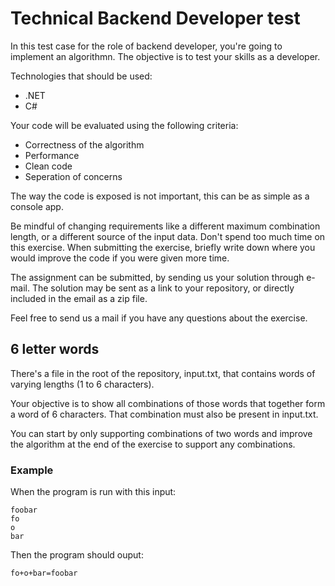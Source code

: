 # Technical Backend Developer test

In this test case for the role of backend developer, you're going to implement an algorithmn. The objective is to test your skills as a developer.

Technologies that should be used:

- .NET
- C#

Your code will be evaluated using the following criteria:

- Correctness of the algorithm
- Performance
- Clean code
- Seperation of concerns

The way the code is exposed is not important, this can be as simple as a console app.

Be mindful of changing requirements like a different maximum combination length, or a different source of the input data. Don't spend too much time on this exercise. When submitting the exercise, briefly write down where you would improve the code if you were given more time.

The assignment can be submitted, by sending us your solution through e-mail. The solution may be sent as a link to your repository, or directly included in the email as a zip file.

Feel free to send us a mail if you have any questions about the exercise.

## 6 letter words

There's a file in the root of the repository, input.txt, that contains words of varying lengths (1 to 6 characters).

Your objective is to show all combinations of those words that together form a word of 6 characters. That combination must also be present in input.txt.

You can start by only supporting combinations of two words and improve the algorithm at the end of the exercise to support any combinations.


### Example

When the program is run with this input:
```
foobar
fo
o
bar
```

Then the program should ouput:
```
fo+o+bar=foobar
```